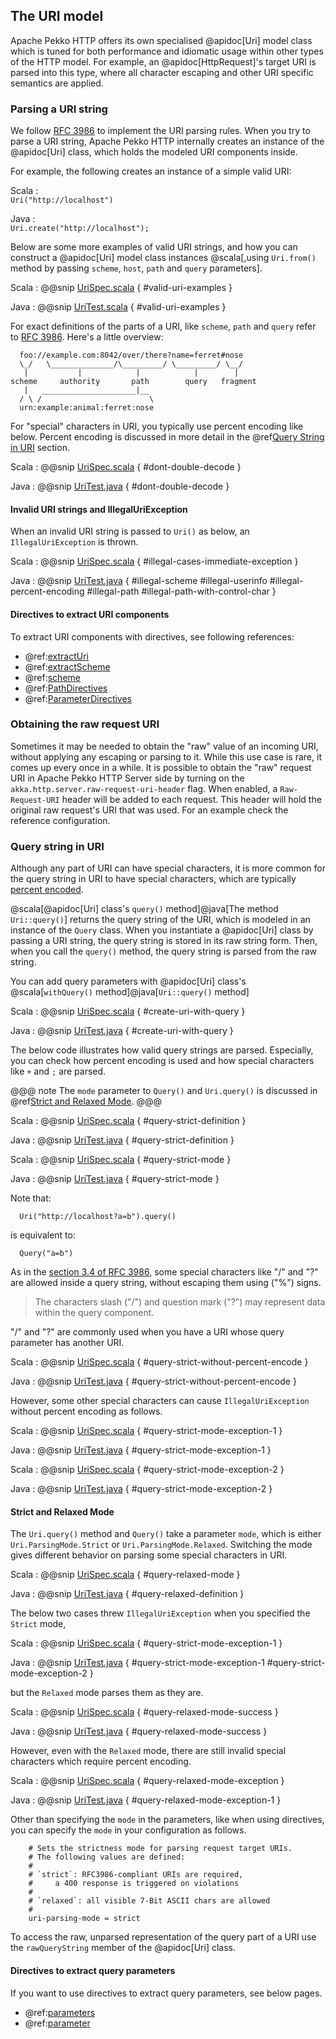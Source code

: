 ## The URI model

Apache Pekko HTTP offers its own specialised @apidoc[Uri] model class which is tuned for both performance and idiomatic usage within
other types of the HTTP model. For example, an @apidoc[HttpRequest]'s target URI is parsed into this type, where all character
escaping and other URI specific semantics are applied.

### Parsing a URI string

We follow [RFC 3986](https://tools.ietf.org/html/rfc3986#section-1.1.2) to implement the URI parsing rules.
When you try to parse a URI string, Apache Pekko HTTP internally creates an instance of the @apidoc[Uri] class, which holds the modeled URI components inside.

For example, the following creates an instance of a simple valid URI:

Scala
:   
    ```
    Uri("http://localhost")
    ```
    
Java
:   
    ```
    Uri.create("http://localhost");
    ```


Below are some more examples of valid URI strings, and how you can construct a @apidoc[Uri] model class instances
@scala[,using `Uri.from()` method by passing `scheme`, `host`, `path` and `query` parameters].

Scala
:   @@snip [UriSpec.scala](/http-core/src/test/scala/org/apache/pekko/http/scaladsl/model/UriSpec.scala) { #valid-uri-examples }

Java
:   @@snip [UriTest.scala](/http-core/src/test/java/org/apache/pekko/http/javadsl/model/UriTest.java) { #valid-uri-examples }

For exact definitions of the parts of a URI, like `scheme`, `path` and `query` refer to [RFC 3986](https://tools.ietf.org/html/rfc3986#section-1.1.2).
Here's a little overview:

```
  foo://example.com:8042/over/there?name=ferret#nose
  \_/   \______________/\_________/ \_________/ \__/
   |           |            |            |        |
scheme     authority       path        query   fragment
   |   _____________________|__
  / \ /                        \
  urn:example:animal:ferret:nose
```

For "special" characters in URI, you typically use percent encoding like below.
Percent encoding is discussed in more detail in the @ref[Query String in URI](#query-string-in-uri) section.

Scala
:   @@snip [UriSpec.scala](/http-core/src/test/scala/org/apache/pekko/http/scaladsl/model/UriSpec.scala) { #dont-double-decode }

Java
:   @@snip [UriTest.java](/http-core/src/test/java/org/apache/pekko/http/javadsl/model/UriTest.java) { #dont-double-decode }


#### Invalid URI strings and IllegalUriException

When an invalid URI string is passed to `Uri()` as below, an `IllegalUriException` is thrown.

Scala
:   @@snip [UriSpec.scala](/http-core/src/test/scala/org/apache/pekko/http/scaladsl/model/UriSpec.scala) { #illegal-cases-immediate-exception }

Java
:   @@snip [UriTest.java](/http-core/src/test/java/org/apache/pekko/http/javadsl/model/UriTest.java) { #illegal-scheme #illegal-userinfo #illegal-percent-encoding #illegal-path #illegal-path-with-control-char }

#### Directives to extract URI components

To extract URI components with directives, see following references:

* @ref:[extractUri](../routing-dsl/directives/basic-directives/extractUri.md)
* @ref:[extractScheme](../routing-dsl/directives/scheme-directives/extractScheme.md)
* @ref:[scheme](../routing-dsl/directives/scheme-directives/scheme.md)
* @ref:[PathDirectives](../routing-dsl/directives/path-directives/index.md)
* @ref:[ParameterDirectives](../routing-dsl/directives/parameter-directives/index.md)

### Obtaining the raw request URI

Sometimes it may be needed to obtain the "raw" value of an incoming URI, without applying any escaping or parsing to it.
While this use case is rare, it comes up every once in a while. It is possible to obtain the "raw" request URI in Apache Pekko
HTTP Server side by turning on the `akka.http.server.raw-request-uri-header` flag.
When enabled, a `Raw-Request-URI` header will be added to each request. This header will hold the original raw request's
URI that was used. For an example check the reference configuration.

### Query string in URI

Although any part of URI can have special characters, it is more common for the query string in URI to have special characters,
which are typically [percent encoded](https://en.wikipedia.org/wiki/Percent-encoding).

@scala[@apidoc[Uri] class's `query()` method]@java[The method `Uri::query()`] returns the query string of the URI, which is modeled in an instance of the `Query` class.
When you instantiate a @apidoc[Uri] class by passing a URI string, the query string is stored in its raw string form.
Then, when you call the `query()` method, the query string is parsed from the raw string.

You can add query parameters with @apidoc[Uri] class's @scala[`withQuery()` method]@java[`Uri::query()` method]

Scala
:   @@snip [UriSpec.scala](/http-core/src/test/scala/org/apache/pekko/http/scaladsl/model/UriSpec.scala) { #create-uri-with-query }

Java
:   @@snip [UriTest.java](/http-core/src/test/java/org/apache/pekko/http/javadsl/model/UriTest.java) { #create-uri-with-query }

The below code illustrates how valid query strings are parsed.
Especially, you can check how percent encoding is used and how special characters like `+` and `;` are parsed.

@@@ note
The `mode` parameter to `Query()` and `Uri.query()` is discussed in @ref[Strict and Relaxed Mode](#strict-and-relaxed-mode).
@@@

Scala
:   @@snip [UriSpec.scala](/http-core/src/test/scala/org/apache/pekko/http/scaladsl/model/UriSpec.scala) { #query-strict-definition }

Java
:   @@snip [UriTest.java](/http-core/src/test/java/org/apache/pekko/http/javadsl/model/UriTest.java) { #query-strict-definition }


Scala
:   @@snip [UriSpec.scala](/http-core/src/test/scala/org/apache/pekko/http/scaladsl/model/UriSpec.scala) { #query-strict-mode }

Java
:   @@snip [UriTest.java](/http-core/src/test/java/org/apache/pekko/http/javadsl/model/UriTest.java) { #query-strict-mode }

Note that:

```
  Uri("http://localhost?a=b").query()
```

is equivalent to:

```
  Query("a=b")
```

As in the [section 3.4 of RFC 3986](https://tools.ietf.org/html/rfc3986#section-3.4),
some special characters like "/" and "?" are allowed inside a query string, without escaping them using ("%") signs.

> The characters slash ("/") and question mark ("?") may represent data within the query component.

"/" and "?" are commonly used when you have a URI whose query parameter has another URI.

Scala
:   @@snip [UriSpec.scala](/http-core/src/test/scala/org/apache/pekko/http/scaladsl/model/UriSpec.scala) { #query-strict-without-percent-encode }

Java
:   @@snip [UriTest.java](/http-core/src/test/java/org/apache/pekko/http/javadsl/model/UriTest.java) { #query-strict-without-percent-encode }

However, some other special characters can cause `IllegalUriException` without percent encoding as follows.

Scala
:   @@snip [UriSpec.scala](/http-core/src/test/scala/org/apache/pekko/http/scaladsl/model/UriSpec.scala) { #query-strict-mode-exception-1 }

Java
:   @@snip [UriTest.java](/http-core/src/test/java/org/apache/pekko/http/javadsl/model/UriTest.java) { #query-strict-mode-exception-1 }


Scala
:   @@snip [UriSpec.scala](/http-core/src/test/scala/org/apache/pekko/http/scaladsl/model/UriSpec.scala) { #query-strict-mode-exception-2 }

Java
:   @@snip [UriTest.java](/http-core/src/test/java/org/apache/pekko/http/javadsl/model/UriTest.java) { #query-strict-mode-exception-2 }

#### Strict and Relaxed Mode

The `Uri.query()` method and `Query()` take a parameter `mode`, which is either `Uri.ParsingMode.Strict` or `Uri.ParsingMode.Relaxed`.
Switching the mode gives different behavior on parsing some special characters in URI.

Scala
:   @@snip [UriSpec.scala](/http-core/src/test/scala/org/apache/pekko/http/scaladsl/model/UriSpec.scala) { #query-relaxed-mode }

Java
:   @@snip [UriTest.java](/http-core/src/test/java/org/apache/pekko/http/javadsl/model/UriTest.java) { #query-relaxed-definition }

The below two cases threw `IllegalUriException` when you specified the `Strict` mode,

Scala
:   @@snip [UriSpec.scala](/http-core/src/test/scala/org/apache/pekko/http/scaladsl/model/UriSpec.scala) { #query-strict-mode-exception-1 }

Java
:   @@snip [UriTest.java](/http-core/src/test/java/org/apache/pekko/http/javadsl/model/UriTest.java) { #query-strict-mode-exception-1 #query-strict-mode-exception-2 }

but the `Relaxed` mode parses them as they are.

Scala
:   @@snip [UriSpec.scala](/http-core/src/test/scala/org/apache/pekko/http/scaladsl/model/UriSpec.scala) { #query-relaxed-mode-success }

Java
:   @@snip [UriTest.java](/http-core/src/test/java/org/apache/pekko/http/javadsl/model/UriTest.java) { #query-relaxed-mode-success }

However, even with the `Relaxed` mode, there are still invalid special characters which require percent encoding.

Scala
:   @@snip [UriSpec.scala](/http-core/src/test/scala/org/apache/pekko/http/scaladsl/model/UriSpec.scala) { #query-relaxed-mode-exception }

Java
:   @@snip [UriTest.java](/http-core/src/test/java/org/apache/pekko/http/javadsl/model/UriTest.java) { #query-relaxed-mode-exception-1 }

Other than specifying the `mode` in the parameters, like when using directives, you can specify the `mode` in your configuration as follows.

```
    # Sets the strictness mode for parsing request target URIs.
    # The following values are defined:
    #
    # `strict`: RFC3986-compliant URIs are required,
    #     a 400 response is triggered on violations
    #
    # `relaxed`: all visible 7-Bit ASCII chars are allowed
    #
    uri-parsing-mode = strict
```

To access the raw, unparsed representation of the query part of a URI use the `rawQueryString` member of the @apidoc[Uri] class.

#### Directives to extract query parameters

If you want to use directives to extract query parameters, see below pages.

* @ref:[parameters](../routing-dsl/directives/parameter-directives/parameters.md)
* @ref:[parameter](../routing-dsl/directives/parameter-directives/parameter.md)
